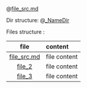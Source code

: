 @[file_src.md](file_src.md)

Dir structure:
@[_NameDir](NameDir/_NameDir.md)

Files structure :

file | content
|:---:|:---|
[file_src.md](file_src.md) | file content |
[file_2](file_2) | file content 
[file_3](file_3) | file content 